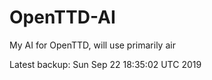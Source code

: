 # OpenTTD-AI
My AI for OpenTTD, will use primarily air

Latest backup: Sun Sep 22 18:35:02 UTC 2019
